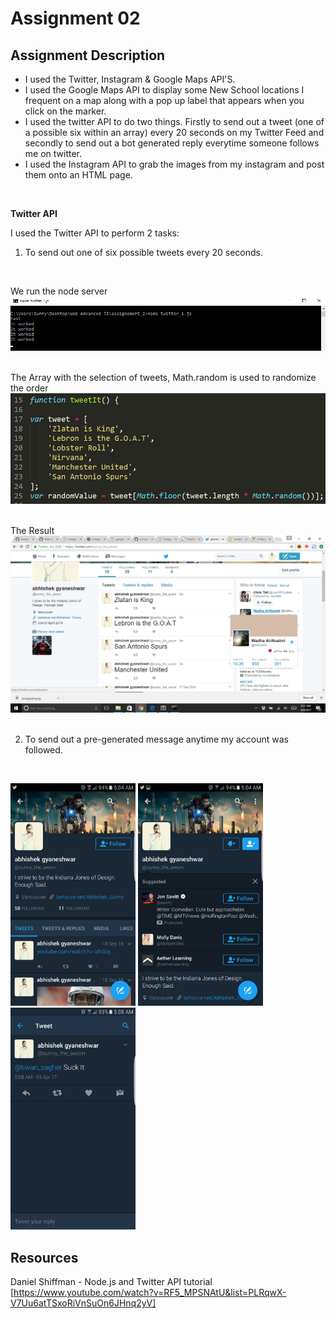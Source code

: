 # Assignment 02


## Assignment Description
* I used the Twitter, Instagram & Google Maps API'S. 
* I used the Google Maps API to display some New School locations I frequent on a map along with a pop up label that appears when you click on the marker.
* I used the twitter API to do two things. Firstly to send out a tweet (one of a possible six within an array) every 20 seconds on my Twitter Feed and secondly to send out a bot generated reply everytime someone follows me on twitter.
* I used the Instagram API to grab the images from my instagram and post them onto an HTML page.
<br/>

**Twitter API**

I used the Twitter API to perform 2 tasks:

1. To send out one of six possible tweets every 20 seconds. 
<br/>

We run the node server
![Alt text](https://github.com/Web-Advanced-Spring-2017/assignment-02-sunnythedude/blob/master/img/command%20line.png)         
<br/>

The Array with the selection of tweets, Math.random is used to randomize the order
![Alt text](https://github.com/Web-Advanced-Spring-2017/assignment-02-sunnythedude/blob/master/img/tweets_array.png)
<br/><br/>

The Result
![Alt text](https://github.com/Web-Advanced-Spring-2017/assignment-02-sunnythedude/blob/master/img/tweets.png)
<br/><br/>

2. To send out a pre-generated message anytime my account was followed. 
<br/>

<img src="https://github.com/Web-Advanced-Spring-2017/assignment-02-sunnythedude/blob/master/img/phone_wall.png" width="200"/> <img src="https://github.com/Web-Advanced-Spring-2017/assignment-02-sunnythedude/blob/master/img/phone_follow.png" width="200" margin-left="50px"/> <img src="https://github.com/Web-Advanced-Spring-2017/assignment-02-sunnythedude/blob/master/img/bot_response.png" width="200" margin-left="50px"/>


## Resources
Daniel Shiffman - Node.js and Twitter API tutorial [https://www.youtube.com/watch?v=RF5_MPSNAtU&list=PLRqwX-V7Uu6atTSxoRiVnSuOn6JHnq2yV]

